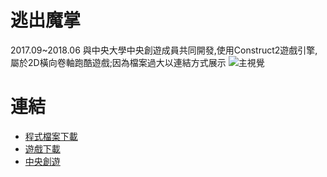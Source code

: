 # 逃出魔掌
2017.09~2018.06
與中央大學中央創遊成員共同開發,使用Construct2遊戲引擎,屬於2D橫向卷軸跑酷遊戲;因為檔案過大以連結方式展示
![主視覺](https://user-images.githubusercontent.com/59794062/115578255-b4ddf900-a2f7-11eb-9ab3-c25b50712fad.jpg)

# 連結
- [程式檔案下載](https://drive.google.com/file/d/1ekDixphQ3cML7pveBfrGDXB99d1_4D6p/view?usp=sharing)
- [遊戲下載](https://drive.google.com/file/d/127FpqB_riyR8LT6c-UYURtj5hRA1X5tO/view?usp=sharing)
- [中央創遊](https://www.facebook.com/NCUGC/shop/?referral_code=page_shop_tab&preview=1&ref=page_internal)
